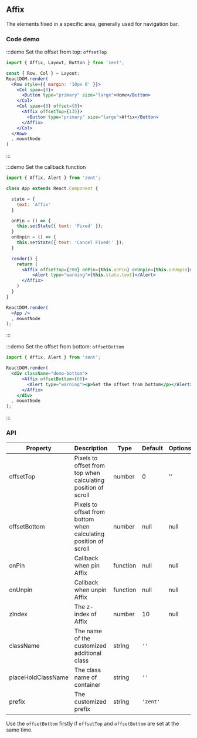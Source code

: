 ## Affix

The elements fixed in a specific area, generally used for navigation bar.

### Code demo

:::demo Set the offset from top: `offsetTop`
```jsx
import { Affix, Layout, Button } from 'zent';

const { Row, Col } = Layout;
ReactDOM.render(
  <Row style={{ margin: '10px 0' }}>
    <Col span={8}>
      <Button type="primary" size="large">Home</Button>
    </Col>
    <Col span={8} offset={8}>
      <Affix offsetTop={135}>
        <Button type="primary" size="large">Affix</Button>
      </Affix>
    </Col>
  </Row>
  , mountNode
)
```
:::

:::demo Set the callback function
```jsx
import { Affix, Alert } from 'zent';

class App extends React.Component {

  state = {
    text: 'Affix'
  }

  onPin = () => {
    this.setState({ text: 'Fixed' });
  }
  onUnpin = () => {
    this.setState({ text: 'Cancel Fixed!' });
  }

  render() {
    return (
      <Affix offsetTop={200} onPin={this.onPin} onUnpin={this.onUnpin}>
          <Alert type="warning">{this.state.text}</Alert>
      </Affix>
    )
  }
}

ReactDOM.render(
  <App />
  , mountNode
);
```
:::

:::demo Set the offset from bottom: `offsetBottom`
```jsx
import { Affix, Alert } from 'zent';

ReactDOM.render(
  <div className="demo-bottom">
      <Affix offsetBottom={60}>
        <Alert type="warning"><p>Set the offset from bottom</p></Alert>
      </Affix>
    </div>
  , mountNode
);
```
:::

### API

| Property           | Description                                                      | Type     | Default  | Options |
| ------------------ | ---------------------------------------------------------------- | -------- | -------- | ------- |
| offsetTop          | Pixels to offset from top when calculating position of scroll    | number   | 0        | ''      |
| offsetBottom       | Pixels to offset from bottom when calculating position of scroll | number   | null     | null    |
| onPin              | Callback when pin Affix                                          | function | null     | null    |
| onUnpin            | Callback when unpin Affix                                        | function | null     | null    |
| zIndex             | The z-index of Affix                                             | number   | 10       | null    |
| className          | The name of the customized additional class                      | string   | `''`     |         |
| placeHoldClassName | The class name of container                                      | string   | `''`     |         |
| prefix             | The customized prefix                                            | string   | `'zent'` |         |

Use the `offsetBottom` firstly if `offsetTop` and `offsetBottom` are set at the same time.

<style>
.demo-nav {
    width: 100%;
    height: 60px;
    background-color: #ededed;
    line-height: 60px;
    text-align: center;
    border: 1px solid #2B90ED;
}

.demo-bottom {
	opacity: 0.8;
}
</style>
